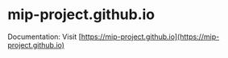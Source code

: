 # mip-project.github.io

Documentation: Visit [https://mip-project.github.io](https://mip-project.github.io)